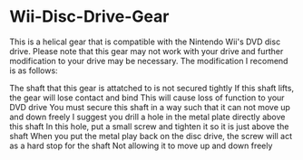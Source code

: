 # Wii-Disc-Drive-Gear
This is a helical gear that is compatible with the Nintendo Wii's DVD disc drive. 
Please note that this gear may not work with your drive and further modification to your drive may be necessary. 
The modification I recomend is as follows:

The shaft that this gear is attatched to is not secured tightly 
If this shaft lifts, the gear will lose contact and bind 
This will cause loss of function to your DVD drive 
You must secure this shaft in a way such that it can not move up and down freely
I suggest you drill a hole in the metal plate directly above this shaft
In this hole, put a small screw and tighten it so it is just above the shaft
When you put the metal play back on the disc drive, the screw will act as a hard stop for the shaft
Not allowing it to move up and down freely
